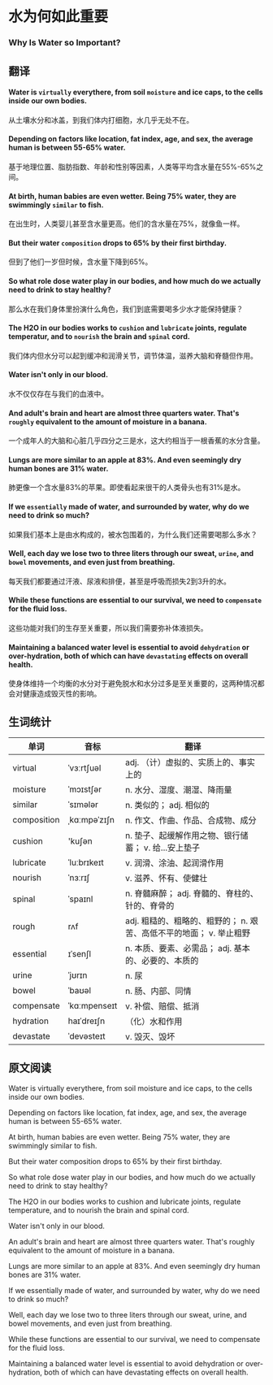 # 水为何如此重要
### Why Is Water so Important?

## 翻译
#### Water is `virtually` everythere, from soil `moisture` and ice caps, to the cells inside our own bodies.
从土壤水分和冰盖，到我们体内打细胞，水几乎无处不在。
#### Depending on factors like location, fat index, age, and sex, the average human is between 55-65% water.
基于地理位置、脂肪指数、年龄和性别等因素，人类等平均含水量在55%-65%之间。
#### At birth, human babies are even wetter. Being 75% water, they are swimmingly `similar` to fish.
在出生时，人类婴儿甚至含水量更高。他们的含水量在75%，就像鱼一样。
#### But their water `composition` drops to 65% by their first birthday.
但到了他们一岁但时候，含水量下降到65%。
#### So what role dose water play in our bodies, and how much do we actually need to drink to stay healthy?
那么水在我们身体里扮演什么角色，我们到底需要喝多少水才能保持健康？
#### The H2O in our bodies works to `cushion` and `lubricate` joints, regulate temperatur, and to `nourish` the brain and `spinal` cord.
我们体内但水分可以起到缓冲和润滑关节，调节体温，滋养大脑和脊髓但作用。
#### Water isn't only in our blood.
水不仅仅存在与我们的血液中。
#### And adult's brain and heart are almost three quarters water. That's `roughly` equivalent to the amount of moisture in a banana.
一个成年人的大脑和心脏几乎四分之三是水，这大约相当于一根香蕉的水分含量。
#### Lungs are more similar to an apple at 83%. And even seemingly dry human bones are 31% water.
肺更像一个含水量83%的苹果。即使看起来很干的人类骨头也有31%是水。
#### If we `essentially` made of water, and surrounded by water, why do we need to drink so much?
如果我们基本上是由水构成的，被水包围着的，为什么我们还需要喝那么多水？
#### Well, each day we lose two to three liters through our sweat, `urine`, and `bowel` movements, and even just from breathing.
每天我们都要通过汗液、尿液和排便，甚至是呼吸而损失2到3升的水。
#### While these functions are essential to our survival, we need to `compensate` for the fluid loss.
这些功能对我们的生存至关重要，所以我们需要弥补体液损失。
#### Maintaining a balanced water level is essential to avoid `dehydration` or over-hydration, both of which can have `devastating` effects on overall health.
使身体维持一个均衡的水分对于避免脱水和水分过多是至关重要的，这两种情况都会对健康造成毁灭性的影响。

## 生词统计
| 单词 | 音标 | 翻译 |
| - | - | - |
| virtual | ˈvɜːrtʃuəl | adj. （计）虚拟的、实质上的、事实上的 |
| moisture | ˈmɔɪstʃər | n. 水分、湿度、潮湿、降雨量 |
| similar | ˈsɪmələr | n. 类似的； adj. 相似的|
| composition | ˌkɑːmpəˈzɪʃn | n. 作文、作曲、作品、合成物、成分 |
| cushion | 'kuʃən | n. 垫子、起缓解作用之物、银行储蓄； v. 给...安上垫子 |
| lubricate | ˈluːbrɪkeɪt | v. 润滑、涂油、起润滑作用 |
| nourish | ˈnɜːrɪʃ | v. 滋养、怀有、使健壮 |
| spinal | ˈspaɪnl | n. 脊髓麻醉； adj. 脊髓的、脊柱的、针的、脊骨的 |
| rough | rʌf | adj. 粗糙的、粗略的、粗野的； n. 艰苦、高低不平的地面； v. 举止粗野 |
| essential | ɪˈsenʃl | n. 本质、要素、必需品； adj. 基本的、必要的、本质的 |
| urine | ˈjʊrɪn | n. 尿 |
| bowel | ˈbaʊəl | n. 肠、内部、同情 |
| compensate | ˈkɑːmpenseɪt | v. 补偿、赔偿、抵消 |
| hydration | haɪˈdreɪʃn | （化）水和作用 |
| devastate | ˈdevəsteɪt | v. 毁灭、毁坏 |

## 原文阅读
Water is virtually everythere, from soil moisture and ice caps, to the cells inside our own bodies.

Depending on factors like location, fat index, age, and sex, the average human is between 55-65% water.

At birth, human babies are even wetter. Being 75% water, they are swimmingly similar to fish.

But their water composition drops to 65% by their first birthday.

So what role dose water play in our bodies, and how much do we actually need to drink to stay healthy?

The H2O in our bodies works to cushion and lubricate joints, regulate temperature, and to nourish the brain and spinal cord.

Water isn't only in our blood.

An adult's brain and heart are almost three quarters water. That's roughly equivalent to the amount of moisture in a banana.

Lungs are more similar to an apple at 83%. And even seemingly dry human bones are 31% water.

If we essentially made of water, and surrounded by water, why do we need to drink so much?

Well, each day we lose two to three liters through our sweat, urine, and bowel movements, and even just from breathing.

While these functions are essential to our survival, we need to compensate for the fluid loss.

Maintaining a balanced water level is essential to avoid dehydration or over-hydration, both of which can have devastating effects on overall health.



<src-rtyAudio :src="'https://rtyxmd.gitee.io/rtyresources2019/2019-December/Why%20Is%20Water%20so%20Important.mp3'"></src-rtyAudio>